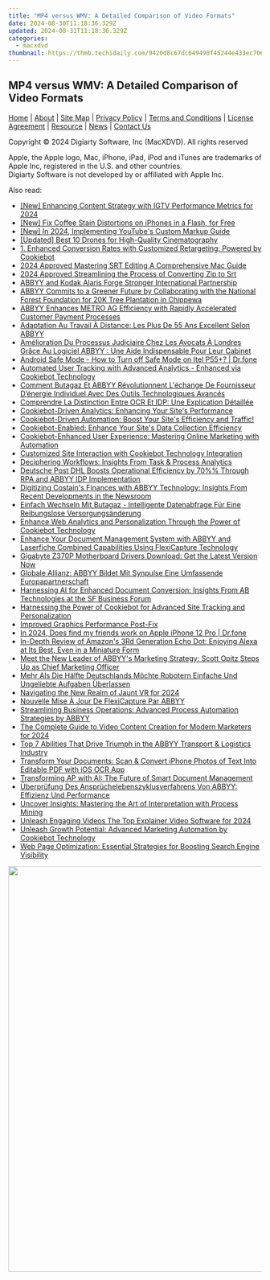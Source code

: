 ```yaml
---
title: "MP4 versus WMV: A Detailed Comparison of Video Formats"
date: 2024-08-30T11:18:36.329Z
updated: 2024-08-31T11:18:36.329Z
categories:
  - macxdvd
thumbnail: https://thmb.techidaily.com/9420d8c67dc649498f45244e433ec706e66933c2bf2f2b4b3c5585601cba7b98.jpg
---
```


## MP4 versus WMV: A Detailed Comparison of Video Formats

[Home](https://tools.techidaily.com/macxdvd/products/) | [About](https://tools.techidaily.com/macxdvd/products/) | [Site Map](https://tools.techidaily.com/macxdvd/products/) | [Privacy Policy](https://tools.techidaily.com/macxdvd/products/) | [Terms and Conditions](https://tools.techidaily.com/macxdvd/products/) | [License Agreement](https://tools.techidaily.com/macxdvd/products/) | [Resource](https://tools.techidaily.com/macxdvd/products/) | [News](https://tools.techidaily.com/macxdvd/products/) | [Contact Us](https://tools.techidaily.com/macxdvd/products/)

Copyright © 2024 Digiarty Software, Inc (MacXDVD). All rights reserved

Apple, the Apple logo, Mac, iPhone, iPad, iPod and iTunes are trademarks of Apple Inc, registered in the U.S. and other countries.  
Digiarty Software is not developed by or affiliated with Apple Inc.

<ins class="adsbygoogle"
     style="display:block"
     data-ad-format="autorelaxed"
     data-ad-client="ca-pub-7571918770474297"
     data-ad-slot="1223367746"></ins>



<ins class="adsbygoogle"
     style="display:block"
     data-ad-client="ca-pub-7571918770474297"
     data-ad-slot="8358498916"
     data-ad-format="auto"
     data-full-width-responsive="true"></ins>

<span class="atpl-alsoreadstyle">Also read:</span>
<div><ul>
<li><a href="https://instagram-clips.techidaily.com/new-enhancing-content-strategy-with-igtv-performance-metrics-for-2024/"><u>[New] Enhancing Content Strategy with IGTV Performance Metrics for 2024</u></a></li>
<li><a href="https://some-knowledge.techidaily.com/new-fix-coffee-stain-distortions-on-iphones-in-a-flash-for-free/"><u>[New] Fix Coffee Stain Distortions on iPhones in a Flash, for Free</u></a></li>
<li><a href="https://youtube-tips.techidaily.com/n-2024-implementing-youtubes-custom-markup-guide/"><u>[New] In 2024, Implementing YouTube's Custom Markup Guide</u></a></li>
<li><a href="https://vp-tips.techidaily.com/updated-best-10-drones-for-high-quality-cinematography/"><u>[Updated] Best 10 Drones for High-Quality Cinematography</u></a></li>
<li><a href="https://solve-latest.techidaily.com/1-enhanced-conversion-rates-with-customized-retargeting-powered-by-cookiebot/"><u>1. Enhanced Conversion Rates with Customized Retargeting: Powered by Cookiebot</u></a></li>
<li><a href="https://extra-skills.techidaily.com/2024-approved-mastering-srt-editing-a-comprehensive-mac-guide/"><u>2024 Approved  Mastering SRT Editing  A Comprehensive Mac Guide</u></a></li>
<li><a href="https://some-skills.techidaily.com/2024-approved-streamlining-the-process-of-converting-zip-to-srt/"><u>2024 Approved  Streamlining the Process of Converting Zip to Srt</u></a></li>
<li><a href="https://solve-latest.techidaily.com/abbyy-and-kodak-alaris-forge-stronger-international-partnership/"><u>ABBYY and Kodak Alaris Forge Stronger International Partnership</u></a></li>
<li><a href="https://solve-latest.techidaily.com/abbyy-commits-to-a-greener-future-by-collaborating-with-the-national-forest-foundation-for-20k-tree-plantation-in-chippewa/"><u>ABBYY Commits to a Greener Future by Collaborating with the National Forest Foundation for 20K Tree Plantation in Chippewa</u></a></li>
<li><a href="https://solve-latest.techidaily.com/abbyy-enhances-metro-ag-efficiency-with-rapidly-accelerated-customer-payment-processes/"><u>ABBYY Enhances METRO AG Efficiency with Rapidly Accelerated Customer Payment Processes</u></a></li>
<li><a href="https://solve-latest.techidaily.com/adaptation-au-travail-a-distance-les-plus-de-55-ans-excellent-selon-abbyy/"><u>Adaptation Au Travail À Distance: Les Plus De 55 Ans Excellent Selon ABBYY</u></a></li>
<li><a href="https://solve-latest.techidaily.com/amelioration-du-processus-judiciaire-chez-les-avocats-a-londres-grace-au-logiciel-abbyy-une-aide-indispensable-pour-leur-cabinet/"><u>Amélioration Du Processus Judiciaire Chez Les Avocats À Londres Grâce Au Logiciel ABBYY : Une Aide Indispensable Pour Leur Cabinet</u></a></li>
<li><a href="https://howto.techidaily.com/android-safe-mode-how-to-turn-off-safe-mode-on-itel-p55plus-drfone-by-drfone-fix-android-problems-fix-android-problems/"><u>Android Safe Mode - How to Turn off Safe Mode on Itel P55+? | Dr.fone</u></a></li>
<li><a href="https://solve-latest.techidaily.com/automated-user-tracking-with-advanced-analytics-enhanced-via-cookiebot-technology/"><u>Automated User Tracking with Advanced Analytics - Enhanced via Cookiebot Technology</u></a></li>
<li><a href="https://solve-latest.techidaily.com/comment-butagaz-et-abbyy-revolutionnent-lechange-de-fournisseur-denergie-individuel-avec-des-outils-technologiques-avances/"><u>Comment Butagaz Et ABBYY Révolutionnent L'échange De Fournisseur D’énergie Individuel Avec Des Outils Technologiques Avancés</u></a></li>
<li><a href="https://solve-latest.techidaily.com/comprendre-la-distinction-entre-ocr-et-idp-une-explication-detaillee/"><u>Comprendre La Distinction Entre OCR Et IDP: Une Explication Détaillée</u></a></li>
<li><a href="https://solve-latest.techidaily.com/cookiebot-driven-analytics-enhancing-your-sites-performance/"><u>Cookiebot-Driven Analytics: Enhancing Your Site's Performance</u></a></li>
<li><a href="https://solve-latest.techidaily.com/cookiebot-driven-automation-boost-your-sites-efficiency-and-traffic/"><u>Cookiebot-Driven Automation: Boost Your Site's Efficiency and Traffic!</u></a></li>
<li><a href="https://solve-latest.techidaily.com/cookiebot-enabled-enhance-your-sites-data-collection-efficiency/"><u>Cookiebot-Enabled: Enhance Your Site's Data Collection Efficiency</u></a></li>
<li><a href="https://solve-latest.techidaily.com/cookiebot-enhanced-user-experience-mastering-online-marketing-with-automation/"><u>Cookiebot-Enhanced User Experience: Mastering Online Marketing with Automation</u></a></li>
<li><a href="https://solve-latest.techidaily.com/customized-site-interaction-with-cookiebot-technology-integration/"><u>Customized Site Interaction with Cookiebot Technology Integration</u></a></li>
<li><a href="https://solve-latest.techidaily.com/deciphering-workflows-insights-from-task-and-process-analytics/"><u>Deciphering Workflows: Insights From Task & Process Analytics</u></a></li>
<li><a href="https://solve-latest.techidaily.com/deutsche-post-dhl-boosts-operational-efficiency-by-70-through-rpa-and-abbyy-idp-implementation/"><u>Deutsche Post DHL Boosts Operational Efficiency by 70%% Through RPA and ABBYY IDP Implementation</u></a></li>
<li><a href="https://solve-latest.techidaily.com/digitizing-costains-finances-with-abbyy-technology-insights-from-recent-developments-in-the-newsroom/"><u>Digitizing Costain's Finances with ABBYY Technology: Insights From Recent Developments in the Newsroom</u></a></li>
<li><a href="https://solve-latest.techidaily.com/einfach-wechseln-mit-butagaz-intelligente-datenabfrage-fur-eine-reibungslose-versorgungsanderung/"><u>Einfach Wechseln Mit Butagaz - Intelligente Datenabfrage Für Eine Reibungslose Versorgungsänderung</u></a></li>
<li><a href="https://solve-latest.techidaily.com/enhance-web-analytics-and-personalization-through-the-power-of-cookiebot-technology/"><u>Enhance Web Analytics and Personalization Through the Power of Cookiebot Technology</u></a></li>
<li><a href="https://solve-latest.techidaily.com/enhance-your-document-management-system-with-abbyy-and-laserfiche-combined-capabilities-using-flexicapture-technology/"><u>Enhance Your Document Management System with ABBYY and Laserfiche Combined Capabilities Using FlexiCapture Technology</u></a></li>
<li><a href="https://hardware-help.techidaily.com/gigabyte-z370p-motherboard-drivers-download-get-the-latest-version-now/"><u>Gigabyte Z370P Motherboard Drivers Download: Get the Latest Version Now</u></a></li>
<li><a href="https://discover-advanced.techidaily.com/globale-allianz-abbyy-bildet-mit-synpulse-eine-umfassende-europapartnerschaft/"><u>Globale Allianz: ABBYY Bildet Mit Synpulse Eine Umfassende Europapartnerschaft</u></a></li>
<li><a href="https://solve-latest.techidaily.com/harnessing-ai-for-enhanced-document-conversion-insights-from-ab-technologies-at-the-sf-business-forum/"><u>Harnessing AI for Enhanced Document Conversion: Insights From AB Technologies at the SF Business Forum</u></a></li>
<li><a href="https://solve-latest.techidaily.com/harnessing-the-power-of-cookiebot-for-advanced-site-tracking-and-personalization/"><u>Harnessing the Power of Cookiebot for Advanced Site Tracking and Personalization</u></a></li>
<li><a href="https://graphic-issues.techidaily.com/improved-graphics-performance-post-fix/"><u>Improved Graphics Performance Post-Fix</u></a></li>
<li><a href="https://location-social.techidaily.com/in-2024-does-find-my-friends-work-on-apple-iphone-12-pro-drfone-by-drfone-virtual-ios/"><u>In 2024, Does find my friends work on Apple iPhone 12 Pro | Dr.fone</u></a></li>
<li><a href="https://buynow-reviews.techidaily.com/in-depth-review-of-amazons-3rd-generation-echo-dot-enjoying-alexa-at-its-best-even-in-a-miniature-form/"><u>In-Depth Review of Amazon's 3Rd Generation Echo Dot: Enjoying Alexa at Its Best, Even in a Miniature Form</u></a></li>
<li><a href="https://solve-latest.techidaily.com/meet-the-new-leader-of-abbyys-marketing-strategy-scott-opitz-steps-up-as-chief-marketing-officer/"><u>Meet the New Leader of ABBYY's Marketing Strategy: Scott Opitz Steps Up as Chief Marketing Officer</u></a></li>
<li><a href="https://solve-latest.techidaily.com/mehr-als-die-halfte-deutschlands-mochte-robotern-einfache-und-ungeliebte-aufgaben-uberlassen/"><u>Mehr Als Die Hälfte Deutschlands Möchte Robotern Einfache Und Ungeliebte Aufgaben Überlassen</u></a></li>
<li><a href="https://extra-skills.techidaily.com/navigating-the-new-realm-of-jaunt-vr-for-2024/"><u>Navigating the New Realm of Jaunt VR for 2024</u></a></li>
<li><a href="https://solve-latest.techidaily.com/nouvelle-mise-a-jour-de-flexicapture-par-abbyy/"><u>Nouvelle Mise À Jour De FlexiCapture Par ABBYY</u></a></li>
<li><a href="https://solve-latest.techidaily.com/streamlining-business-operations-advanced-process-automation-strategies-by-abbyy/"><u>Streamlining Business Operations: Advanced Process Automation Strategies by ABBYY</u></a></li>
<li><a href="https://facebook-video-recording.techidaily.com/the-complete-guide-to-video-content-creation-for-modern-marketers-for-2024/"><u>The Complete Guide to Video Content Creation for Modern Marketers for 2024</u></a></li>
<li><a href="https://solve-latest.techidaily.com/top-7-abilities-that-drive-triumph-in-the-abbyy-transport-and-logistics-industry/"><u>Top 7 Abilities That Drive Triumph in the ABBYY Transport & Logistics Industry</u></a></li>
<li><a href="https://solve-latest.techidaily.com/transform-your-documents-scan-and-convert-iphone-photos-of-text-into-editable-pdf-with-ios-ocr-app/"><u>Transform Your Documents: Scan & Convert iPhone Photos of Text Into Editable PDF with iOS OCR App</u></a></li>
<li><a href="https://solve-latest.techidaily.com/transforming-ap-with-ai-the-future-of-smart-document-management/"><u>Transforming AP with AI: The Future of Smart Document Management</u></a></li>
<li><a href="https://solve-latest.techidaily.com/uberprufung-des-anspruchelebenszyklusverfahrens-von-abbyy-effizienz-und-performance/"><u>Überprüfung Des Ansprüchelebenszyklusverfahrens Von ABBYY: Effizienz Und Performance</u></a></li>
<li><a href="https://solve-latest.techidaily.com/uncover-insights-mastering-the-art-of-interpretation-with-process-mining/"><u>Uncover Insights: Mastering the Art of Interpretation with Process Mining</u></a></li>
<li><a href="https://video-creation-software.techidaily.com/unleash-engaging-videos-the-top-explainer-video-software-for-2024/"><u>Unleash Engaging Videos The Top Explainer Video Software for 2024</u></a></li>
<li><a href="https://solve-latest.techidaily.com/unleash-growth-potential-advanced-marketing-automation-by-cookiebot-technology/"><u>Unleash Growth Potential: Advanced Marketing Automation by Cookiebot Technology</u></a></li>
<li><a href="https://solve-latest.techidaily.com/web-page-optimization-essential-strategies-for-boosting-search-engine-visibility/"><u>Web Page Optimization: Essential Strategies for Boosting Search Engine Visibility</u></a></li>
</ul></div>

<!-- affiliate ads begin -->
<a href="https://atezr.pxf.io/c/5597632/2018605/18496" target="_top" id="2018605"><img src="//a.impactradius-go.com/display-ad/18496-2018605" border="0" alt="" width="798" height="807"/></a><img height="0" width="0" src="https://imp.pxf.io/i/5597632/2018605/18496" style="position:absolute;visibility:hidden;" border="0" />
<!-- affiliate ads end -->